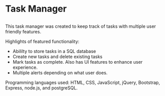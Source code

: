 # Task Manager



## 

This task manager was created to keep track of tasks with multiple user friendly features.

Highlights of featured functionality:
* Abililty to store tasks in a SQL database
* Create new tasks and delete existing tasks
* Mark tasks as complete. Also has UI features to enhance user experience.
* Multiple alerts depending on what user does.

Programming languages used: HTML, CSS, JavaScript, jQuery, Bootstrap, Express, node.js, and postgreSQL.